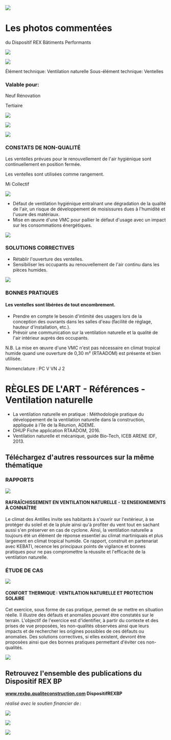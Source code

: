 ![](<images/Ventilation naturelle obstruée/_page_0_Picture_0.jpeg>)

# Les photos commentées

du Dispositif REX Bâtiments Performants

![](<images/Ventilation naturelle obstruée/_page_0_Picture_3.jpeg>)

![](<images/Ventilation naturelle obstruée/_page_0_Picture_4.jpeg>)

Élément technique: Ventilation naturelle Sous-élément technique: Ventelles

### Valable pour:

 Neuf Rénovation

Tertiaire

![](<images/Ventilation naturelle obstruée/_page_0_Picture_9.jpeg>)

![](<images/Ventilation naturelle obstruée/_page_0_Picture_10.jpeg>)

![](<images/Ventilation naturelle obstruée/_page_0_Picture_11.jpeg>)

### CONSTATS DE NON-QUALITÉ

Les ventelles prévues pour le renouvellement de l'air hygiénique sont continuellement en position fermée.

Les ventelles sont utilisées comme rangement.

 Mi Collectif

![](<images/Ventilation naturelle obstruée/_page_0_Figure_15.jpeg>)

- Défaut de ventilation hygiénique entraînant une dégradation de la qualité de l'air, un risque de développement de moisissures dues à l'humidité et l'usure des matériaux.
- Mise en œuvre d'une VMC pour pallier le défaut d'usage avec un impact sur les consommations énergétiques.

![](<images/Ventilation naturelle obstruée/_page_0_Picture_18.jpeg>)

### SOLUTIONS CORRECTIVES

- Rétablir l'ouverture des ventelles.
- Sensibiliser les occupants au renouvellement de l'air continu dans les pièces humides.

![](<images/Ventilation naturelle obstruée/_page_0_Picture_22.jpeg>)

### BONNES PRATIQUES

#### Les ventelles sont libérées de tout encombrement.

- Prendre en compte le besoin d'intimité des usagers lors de la conception des ouvrants dans les salles d'eau (facilité de réglage, hauteur d'installation, etc.).
- Prévoir une communication sur la ventilation naturelle et la qualité de l'air intérieur auprès des occupants.

N.B. La mise en œuvre d'une VMC n'est pas nécessaire en climat tropical humide quand une ouverture de 0,30 m² (RTAADOM) est présente et bien utilisée.

Nomenclature : PC V VN J 2

# RÈGLES DE L'ART - Références - Ventilation naturelle

- La ventilation naturelle en pratique : Méthodologie pratique du développement de la ventilation naturelle dans la construction, appliquée à l'île de la Réunion, ADEME.
- DHUP Fiche application RTAADOM, 2016.
- Ventilation naturelle et mécanique, guide Bio-Tech, ICEB ARENE IDF, 2013.

## Téléchargez d'autres ressources sur la même thématique

### RAPPORTS

![](<images/Ventilation naturelle obstruée/_page_1_Picture_6.jpeg>)

#### RAFRAÎCHISSEMENT EN VENTILATION NATURELLE - 12 ENSEIGNEMENTS À CONNAÎTRE

Le climat des Antilles invite ses habitants à s'ouvrir sur l'extérieur, à se protéger du soleil et de la pluie ainsi qu'à profiter du vent tout en sachant aussi s'en préserver en cas de cyclone. Ainsi, la ventilation naturelle a toujours été un élément de réponse essentiel au climat martiniquais et plus largement en climat tropical humide. Ce rapport, construit en partenariat avec KEBATI, recence les principaux points de vigilance et bonnes pratiques pour ne pas compromettre la réussite et l'efficacité de la ventilation naturelle.

### ÉTUDE DE CAS

![](<images/Ventilation naturelle obstruée/_page_1_Picture_10.jpeg>)

#### CONFORT THERMIQUE : VENTILATION NATURELLE ET PROTECTION SOLAIRE

Cet exercice, sous forme de cas pratique, permet de se mettre en situation réelle. Il illustre des défauts et anomalies pouvant être constatés sur le terrain. L'objectif de l'exercice est d'identifier, à partir du contexte et des prises de vue proposées, les non-qualités observées ainsi que leurs impacts et de rechercher les origines possibles de ces défauts ou anomalies. Des solutions correctives, si elles existent, devront être proposées ainsi que des bonnes pratiques permettant d'éviter ces non-qualités.

![](<images/Ventilation naturelle obstruée/_page_1_Picture_13.jpeg>)

## Retrouvez l'ensemble des publications du Dispositif REX BP

**www.rexbp.qualiteconstruction.com DispositifREXBP**

*réalisé avec le soutien financier de :*

![](<images/Ventilation naturelle obstruée/_page_1_Picture_18.jpeg>)

![](<images/Ventilation naturelle obstruée/_page_1_Picture_19.jpeg>)

![](<images/Ventilation naturelle obstruée/_page_1_Picture_20.jpeg>)